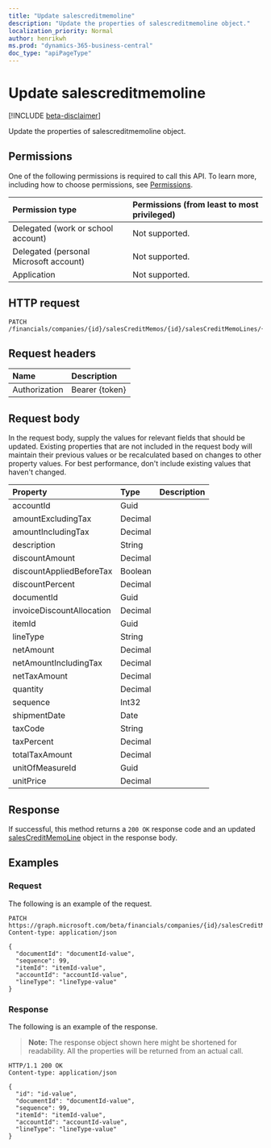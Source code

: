 ```yaml
---
title: "Update salescreditmemoline"
description: "Update the properties of salescreditmemoline object."
localization_priority: Normal
author: henrikwh
ms.prod: "dynamics-365-business-central"
doc_type: "apiPageType"
---
```


# Update salescreditmemoline

[!INCLUDE [beta-disclaimer](../../includes/beta-disclaimer.md)]

Update the properties of salescreditmemoline object.

## Permissions

One of the following permissions is required to call this API. To learn more, including how to choose permissions, see [Permissions](/graph/permissions-reference).

| Permission type                        | Permissions (from least to most privileged) |
|:---------------------------------------|:--------------------------------------------|
| Delegated (work or school account)     | Not supported. |
| Delegated (personal Microsoft account) | Not supported. |
| Application                            | Not supported. |

## HTTP request

<!-- { "blockType": "ignored" } -->

```http
PATCH /financials/companies/{id}/salesCreditMemos/{id}/salesCreditMemoLines/{id}
```

## Request headers

| Name       | Description|
|:-----------|:-----------|
| Authorization | Bearer {token} |

## Request body

In the request body, supply the values for relevant fields that should be updated. Existing properties that are not included in the request body will maintain their previous values or be recalculated based on changes to other property values. For best performance, don't include existing values that haven't changed.

| Property     | Type        | Description |
|:-------------|:------------|:------------|
|accountId|Guid||
|amountExcludingTax|Decimal||
|amountIncludingTax|Decimal||
|description|String||
|discountAmount|Decimal||
|discountAppliedBeforeTax|Boolean||
|discountPercent|Decimal||
|documentId|Guid||
|invoiceDiscountAllocation|Decimal||
|itemId|Guid||
|lineType|String||
|netAmount|Decimal||
|netAmountIncludingTax|Decimal||
|netTaxAmount|Decimal||
|quantity|Decimal||
|sequence|Int32||
|shipmentDate|Date||
|taxCode|String||
|taxPercent|Decimal||
|totalTaxAmount|Decimal||
|unitOfMeasureId|Guid||
|unitPrice|Decimal||

## Response

If successful, this method returns a `200 OK` response code and an updated [salesCreditMemoLine](../resources/dynamics-salescreditmemoline.md) object in the response body.

## Examples

### Request

The following is an example of the request.
<!-- {
  "blockType": "request",
  "name": "update_salescreditmemoline"
}-->

```http
PATCH https://graph.microsoft.com/beta/financials/companies/{id}/salesCreditMemos/{id}/salesCreditMemoLines/{id}
Content-type: application/json

{
  "documentId": "documentId-value",
  "sequence": 99,
  "itemId": "itemId-value",
  "accountId": "accountId-value",
  "lineType": "lineType-value"
}
```

### Response

The following is an example of the response.

> **Note:** The response object shown here might be shortened for readability. All the properties will be returned from an actual call.

<!-- {
  "blockType": "response",
  "truncated": true,
  "@odata.type": "microsoft.graph.salesCreditMemoLine"
} -->

```http
HTTP/1.1 200 OK
Content-type: application/json

{
  "id": "id-value",
  "documentId": "documentId-value",
  "sequence": 99,
  "itemId": "itemId-value",
  "accountId": "accountId-value",
  "lineType": "lineType-value"
}
```

<!-- uuid: 16cd6b66-4b1a-43a1-adaf-3a886856ed98
2019-02-04 14:57:30 UTC -->
<!-- {
  "type": "#page.annotation",
  "description": "Update salescreditmemoline",
  "keywords": "",
  "section": "documentation",
  "tocPath": ""
}-->